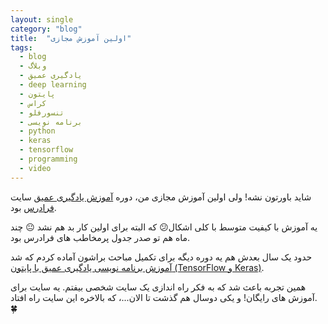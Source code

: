 ```yaml
---
layout: single
category: "blog"
title:  "اولین آموزش مجازی"
tags:
  - blog
  - وبلاگ
  - یادگیری عمیق
  - deep learning
  - پایتون
  - کراس
  - تنسورفلو
  - برنامه نویسی
  - python
  - keras
  - tensorflow
  - programming
  - video
---
```


شاید باورتون نشه! ولی اولین آموزش مجازی من، دوره [آموزش یادگیری عمیق](https://faradars.org/courses/fvml9511-deep-learning) سایت [فرادرس](https://faradars.org/) بود. 

یه آموزش با کیفیت متوسط با کلی اشکال:confused: که البته برای اولین کار بد هم نشد :neutral_face: 
چند ماه هم تو صدر جدول پرمخاطب های فرادرس بود. 

حدود یک سال بعدش هم یه دوره دیگه برای تکمیل مباحث براشون آماده کردم که شد [آموزش برنامه نویسی یادگیری عمیق با پایتون (TensorFlow و Keras)](https://faradars.org/courses/fvml96071-deep-learning-programming-using-python).

همین تجربه باعث شد که به فکر راه اندازی یک سایت شخصی بیفتم. یه سایت برای آموزش های رایگان! و یکی دوسال هم گذشت تا الان...، که بالاخره این سایت راه افتاد. :four_leaf_clover:
